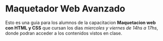 # Maquetador Web Avanzado

Esto es una guia para los alumnos de la capacitacion __Maquetacion web con HTML y CSS__ que cursan los dias _miercoles y viernes de 14hs a 17hs_, donde podran acceder a los contenidos vistos en clase.

